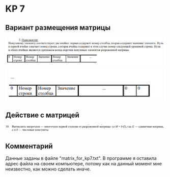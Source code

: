 # KP 7
## Вариант размещения матрицы
![один вектор](var1_kp7.png)
![один вектор](var2_kp7.png)
## Действие с матрицей
![вычисление матрочлена](var3_kp7.png)
## Комментарий
Данные заданы в файле "matrix_for_kp7.txt". В программе я оставила адрес файла на своем компьютере, потому как на данный момент мне неизвестно, как можно сделать иначе.
